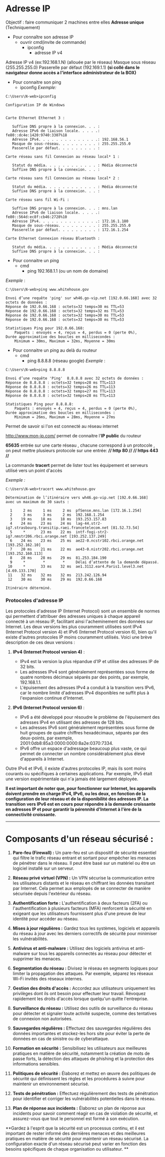 # Adresse IP

Objectif : faire communiquer 2 machines entre elles
	**Adresse unique** (Techniquement)
	
- Pour connaître son adresse IP
	- ouvrir cmd(invite de commande)
		- ipconfig
			- adresse IP v4

Adresse IP v4 (ex:192.168.1.N) (allouée par le réseau)
Masque sous réseau (255.255.255.0)
Passerelle par défaut (192.169.1.1) **(si collé dans le navigateur donne accès a l'interface administrateur de la BOX)**

- Pour connaitre son ping
	- ipconfig
_Exemple:_
```shell
C:\Users\N-web>ipconfig

Configuration IP de Windows


Carte Ethernet Ethernet 3 :

   Suffixe DNS propre à la connexion. . . :
   Adresse IPv6 de liaison locale. . . . .: fe80::dc4e:1420:9740:3307%18
   Adresse IPv4. . . . . . . . . . . . . .: 192.168.56.1
   Masque de sous-réseau. . . . . . . . . : 255.255.255.0
   Passerelle par défaut. . . . . . . . . :

Carte réseau sans fil Connexion au réseau local* 1 :

   Statut du média. . . . . . . . . . . . : Média déconnecté
   Suffixe DNS propre à la connexion. . . :

Carte réseau sans fil Connexion au réseau local* 2 :

   Statut du média. . . . . . . . . . . . : Média déconnecté
   Suffixe DNS propre à la connexion. . . :

Carte réseau sans fil Wi-Fi :

   Suffixe DNS propre à la connexion. . . : mns.lan
   Adresse IPv6 de liaison locale. . . . .: fe80::564d:ec8f:cb46:2728%10
   Adresse IPv4. . . . . . . . . . . . . .: 172.16.1.180
   Masque de sous-réseau. . . . . . . . . : 255.255.255.0
   Passerelle par défaut. . . . . . . . . : 172.16.1.254

Carte Ethernet Connexion réseau Bluetooth :

   Statut du média. . . . . . . . . . . . : Média déconnecté
   Suffixe DNS propre à la connexion. . . :
```
- Pour connaitre un ping 
	- cmd
		- ping 192.168.1.1 (ou un nom de domaine)

_Exemple_ : 
```shell
C:\Users\N-web>ping www.whitehouse.gov

Envoi d’une requête 'ping' sur wh46.go-vip.net [192.0.66.168] avec 32 octets de données :
Réponse de 192.0.66.168 : octets=32 temps=30 ms TTL=53
Réponse de 192.0.66.168 : octets=32 temps=32 ms TTL=53
Réponse de 192.0.66.168 : octets=32 temps=30 ms TTL=53
Réponse de 192.0.66.168 : octets=32 temps=30 ms TTL=53

Statistiques Ping pour 192.0.66.168:
    Paquets : envoyés = 4, reçus = 4, perdus = 0 (perte 0%),
Durée approximative des boucles en millisecondes :
    Minimum = 30ms, Maximum = 32ms, Moyenne = 30ms
```
- Pour connaitre un ping au delà du routeur
	-  cmd
		-  ping 8.8.8.8 (réseau google)
_Exemple_ : 
```shell
C:\Users\N-web>ping 8.8.8.8

Envoi d’une requête 'Ping'  8.8.8.8 avec 32 octets de données :
Réponse de 8.8.8.8 : octets=32 temps=28 ms TTL=113
Réponse de 8.8.8.8 : octets=32 temps=26 ms TTL=113
Réponse de 8.8.8.8 : octets=32 temps=27 ms TTL=113
Réponse de 8.8.8.8 : octets=32 temps=28 ms TTL=113

Statistiques Ping pour 8.8.8.8:
    Paquets : envoyés = 4, reçus = 4, perdus = 0 (perte 0%),
Durée approximative des boucles en millisecondes :
    Minimum = 26ms, Maximum = 28ms, Moyenne = 27ms
```
Permet de savoir si l'on est connecté au réseau internet 

http://www.mon-ip.com/ permet de connaitre l'**IP public** du routeur

**65635** entrée sur une carte réseau , chacune correspond à un protocole , on peut mettre plusieurs protocole sur une entrée:
**// http 80 //**
**// https 443 //**

La commande **tracert** permet de lister tout les équipement et serveurs utilisé vers un point d'accès

_Exemple :_
```shell
C:\Users\N-web>tracert www.whitehouse.gov

Détermination de l’itinéraire vers wh46.go-vip.net [192.0.66.168]
avec un maximum de 30 sauts :

  1     2 ms     1 ms     2 ms  pfSense.mns.lan [172.16.1.254]
  2     3 ms     3 ms     2 ms  192.168.1.254
  3    19 ms    18 ms    18 ms  193.253.157.83
  4    24 ms    23 ms    24 ms  lag-44.str2-ig7.strasbourg.transitip.raei.francetelecom.net [81.52.73.54]
  5     *       23 ms    22 ms  intf-fogi-str2-ig7.nmstr206.rbci.orange.net [193.252.137.249]
  6    24 ms    23 ms    25 ms  ae22-0.ncstr102.rbci.orange.net [193.252.162.10]
  7    20 ms    21 ms    22 ms  ae43-0.nistr202.rbci.orange.net [193.252.160.113]
  8    28 ms    28 ms    29 ms  81.253.184.190
  9     *        *        *     Délai d’attente de la demande dépassé.
 10     *       33 ms    32 ms  ae1.3112.ear4.Paris1.level3.net [4.69.133.170]
 11    32 ms    32 ms    32 ms  213.242.126.94
 12    30 ms    30 ms    29 ms  192.0.66.168

Itinéraire déterminé.
```
 
### Protocoles d'adresse IP

Les protocoles d'adresse IP (Internet Protocol) sont un ensemble de normes qui permettent d'attribuer des adresses uniques à chaque appareil connecté à un réseau IP, facilitant ainsi l'acheminement des données sur Internet. Les deux versions les plus couramment utilisées sont IPv4 (Internet Protocol version 4) et IPv6 (Internet Protocol version 6), bien qu'il existe d'autres protocoles IP moins couramment utilisés. Voici une brève description de ces deux versions :

1. **IPv4 (Internet Protocol version 4)** :
   - IPv4 est la version la plus répandue d'IP et utilise des adresses IP de 32 bits.
   - Les adresses IPv4 sont généralement représentées sous forme de quatre nombres décimaux séparés par des points, par exemple, 192.168.1.1.
   - L'épuisement des adresses IPv4 a conduit à la transition vers IPv6, car le nombre limité d'adresses IPv4 disponibles ne suffit plus à l'expansion continue d'Internet.

2. **IPv6 (Internet Protocol version 6)** :
   - IPv6 a été développé pour résoudre le problème de l'épuisement des adresses IPv4 en utilisant des adresses de 128 bits.
   - Les adresses IPv6 sont généralement représentées sous forme de huit groupes de quatre chiffres hexadécimaux, séparés par des deux-points, par exemple, 2001:0db8:85a3:0000:0000:8a2e:0370:7334.
   - IPv6 offre un espace d'adressage beaucoup plus vaste, ce qui permet de connecter un nombre considérablement plus élevé d'appareils à Internet.

Outre IPv4 et IPv6, il existe d'autres protocoles IP, mais ils sont moins courants ou spécifiques à certaines applications. Par exemple, IPv5 était une version expérimentale qui n'a jamais été largement déployée.

**Il est important de noter que, pour fonctionner sur Internet, les appareils doivent prendre en charge IPv4, IPv6, ou les deux, en fonction de la configuration de leur réseau et de la disponibilité des adresses IP. La transition vers IPv6 est en cours pour répondre à la demande croissante en adresses IP et pour garantir la pérennité d'Internet à l'ère de la connectivité croissante.**

--- 
# Composants d'un réseau sécurisé : 

1. **Pare-feu (Firewall) :** Un pare-feu est un dispositif de sécurité essentiel qui filtre le trafic réseau entrant et sortant pour empêcher les menaces de pénétrer dans le réseau. Il peut être basé sur un matériel ou être un logiciel installé sur un serveur.
    
2. **Réseau privé virtuel (VPN) :** Un VPN sécurise la communication entre les utilisateurs distants et le réseau en chiffrant les données transitant par Internet. Cela permet aux employés de se connecter de manière sécurisée depuis l'extérieur du réseau.
    
3. **Authentification forte :** L'authentification à deux facteurs (2FA) ou l'authentification à plusieurs facteurs (MFA) renforcent la sécurité en exigeant que les utilisateurs fournissent plus d'une preuve de leur identité pour accéder au réseau.
    
4. **Mises à jour régulières :** Gardez tous les systèmes, logiciels et appareils du réseau à jour avec les derniers correctifs de sécurité pour minimiser les vulnérabilités.
    
5. **Antivirus et anti-malware :** Utilisez des logiciels antivirus et anti-malware sur tous les appareils connectés au réseau pour détecter et supprimer les menaces.
    
6. **Segmentation du réseau :** Divisez le réseau en segments logiques pour limiter la propagation des attaques. Par exemple, séparez les réseaux Wi-Fi invités des réseaux internes.
    
7. **Gestion des droits d'accès :** Accordez aux utilisateurs uniquement les privilèges dont ils ont besoin pour effectuer leur travail. Révoquez rapidement les droits d'accès lorsque quelqu'un quitte l'entreprise.
    
8. **Surveillance du réseau :** Utilisez des outils de surveillance du réseau pour détecter et signaler toute activité suspecte, comme des tentatives de connexion non autorisées.
    
9. **Sauvegardes régulières :** Effectuez des sauvegardes régulières des données importantes et stockez-les hors site pour éviter la perte de données en cas de sinistre ou de cyberattaque.
    
10. **Formation en sécurité :** Sensibilisez les utilisateurs aux meilleures pratiques en matière de sécurité, notamment la création de mots de passe forts, la détection des attaques de phishing et la protection des informations sensibles.
    
11. **Politiques de sécurité :** Élaborez et mettez en œuvre des politiques de sécurité qui définissent les règles et les procédures à suivre pour maintenir un environnement sécurisé.
    
12. **Tests de pénétration :** Effectuez régulièrement des tests de pénétration pour identifier et corriger les vulnérabilités potentielles dans le réseau.
    
13. **Plan de réponse aux incidents :** Élaborez un plan de réponse aux incidents pour savoir comment réagir en cas de violation de sécurité, et assurez-vous que tout le personnel est formé à son exécution.
    

**Gardez à l'esprit que la sécurité est un processus continu, et il est important de rester informé des dernières menaces et des meilleures pratiques en matière de sécurité pour maintenir un réseau sécurisé. La configuration exacte d'un réseau sécurisé peut varier en fonction des besoins spécifiques de chaque organisation ou utilisateur.
**